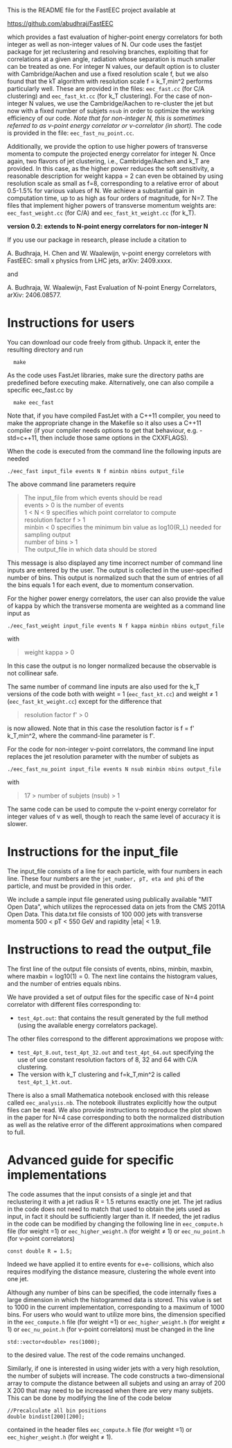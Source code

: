 This is the README file for the FastEEC project available at 
    
  https://github.com/abudhraj/FastEEC

which provides a fast evaluation of higher-point energy correlators for both integer 
as well as non-integer values of N. Our code uses the fastjet package for jet 
reclustering and resolving branches, exploiting that for correlations at a given angle, 
radiation whose separation is much smaller can be treated as one. For integer N values, 
our default option is to cluster with Cambridge/Aachen and use a fixed resolution scale f, 
but we also found that the kT algorithm with resolution scale f = k_T,min^2 performs 
particularly well. These are provided in the files: `eec_fast.cc` (for C/A clustering) 
and `eec_fast_kt.cc` (for k_T clustering). For the case of non-integer N values, we use the
Cambridge/Aachen to re-cluster the jet but now with a fixed number of subjets `nsub` in order
to optimize the working efficiency of our code. *Note that for non-integer N, this is sometimes 
referred to as ν-point energy correlator or ν-correlator (in short).* The code is provided in the file: `eec_fast_nu_point.cc`.

Additionally, we provide the option to use higher powers of transverse momenta to 
compute the projected energy correlator for integer N. Once again, two flavors of jet 
clustering, i.e., Cambridge/Aachen and k_T are provided. In this case, as the higher power 
reduces the soft sensitivity, a reasonable description for weight kappa = 2 can even 
be obtained by using resolution scale as small as f=8, corresponding to a relative 
error of about 0.5-1.5% for various values of N. We achieve a substantial gain in 
computation time, up to as high as four orders of magnitude, for N=7. The files that 
implement higher powers of transverse momentum weights are: `eec_fast_weight.cc` 
(for C/A) and `eec_fast_kt_weight.cc` (for k_T).

**version 0.2: extends to N-point energy correlators for non-integer N**

If you use our package in research, please include a citation to

  A. Budhraja, H. Chen and W. Waalewijn, ν-point energy correletors with FastEEC: 
  small x physics from LHC jets, arXiv: 2409.xxxx.

and
  
  A. Budhraja, W. Waalewijn, Fast Evaluation of N-point Energy Correlators, 
  arXiv: 2406.08577. 

# Instructions for users

You can download our code freely from github. Unpack it, enter the resulting 
directory and run

```
  make
```

As the code uses FastJet libraries, make sure the directory paths are predefined 
before executing make. Alternatively, one can also compile a specific eec_fast.cc by 

```
  make eec_fast
```

Note that, if you have compiled FastJet with a C++11 compiler, you need to make the 
appropriate change in the Makefile so it also uses a C++11 compiler (if your 
compiler needs options to get that behaviour, e.g. -std=c++11, then include those 
same options in the CXXFLAGS).

When the code is executed from the command line the following inputs are needed

```
./eec_fast input_file events N f minbin nbins output_file
```
The above command line parameters require
> The input_file from which events should be read <br/>
> events > 0 is the number of events <br/>
> 1 < N < 9 specifies which point correlator to compute <br/>
> resolution factor f > 1 <br/>
> minbin < 0 specifies the minimum bin value as log10(R_L) needed for sampling output <br/>
> number of bins > 1 <br/>
> The output_file in which data should be stored <br/>

This message is also displayed any time incorrect number of command line inputs are 
entered by the user. The output is collected in the user-specified number of bins. 
This output is normalized such that the sum of entries of all the bins equals 1 for 
each event, due to momentum conservation.

For the higher power energy correlators, the user can also provide the value of 
kappa by which the transverse momenta are weighted as a command line input as

```
./eec_fast_weight input_file events N f kappa minbin nbins output_file
```
with
> weight kappa > 0 <br/>

In this case the output is no longer normalized because the observable is not 
collinear safe.

The same number of command line inputs are also used for the k_T versions of the 
code both with weight = 1 (`eec_fast_kt.cc`) and weight &ne; 1 
(`eec_fast_kt_weight.cc`) except for the difference that 
> resolution factor f' > 0 <br/>

is now allowed. Note that in this case the resolution factor is f = f' k_T,min^2, 
where the command-line parameter is f'.

For the code for non-integer ν-point correlators, the command line input replaces 
the jet resolution parameter with the number of subjets as
```
./eec_fast_nu_point input_file events N nsub minbin nbins output_file
```
with
> 17 > number of subjets (nsub) > 1 <br/>

The same code can be used to compute the ν-point energy correlator for integer values of
ν as well, though to reach the same level of accuracy it is slower.

# Instructions for the input_file

The input_file consists of a line for each particle, with four numbers in each line.
These four numbers are the `jet_number, pT, eta and phi` of the particle, and must 
be provided in this order.

We include a sample input file generated using publically available "MIT Open Data",
which utilizes the reprocessed data on jets from the CMS 2011A Open Data. This 
data.txt file consists of 100 000 jets with transverse momenta 500 < pT < 550 GeV 
and rapidity |eta| < 1.9. 

# Instructions to read the output_file
 
The first line of the output file consists of events, nbins, minbin, maxbin, where 
maxbin = log10(1) = 0. The next line contains the histogram values, and the number 
of entries equals nbins. 

We have provided a set of output files for the specific case of N=4 point correlator 
with different files corresponding to: 
- `test_4pt.out`: that contains the result generated by the full method (using the 
available energy correlators package). 

The other files correspond to the different approximations we propose with: 
- `test_4pt_8.out`, `test_4pt_32.out` and `test_4pt_64.out` specifying the use 
of use constant resolution factors of 8, 32 and 64 with C/A clustering.
- The version with k_T clustering and f=k_T,min^2 is called `test_4pt_1_kt.out`.

There is also a small Mathematica notebook enclosed with this release called 
`eec_analysis.nb`. The notebook illustrates explicitly how the output files can be 
read. We also provide instructions to reproduce the plot shown in the paper for N=4 
case corresponding to both the normalized distribution as well as the relative error 
of the different approximations when compared to full.

# Advanced guide for specific implementations

The code assumes that the input consists of a single jet and that reclustering it 
with a jet radius R = 1.5 returns exactly one jet. The jet radius in the code does 
not need to match that used to obtain the jets used as input, in fact it should be 
sufficiently larger than it. If needed, the jet radius in the code can be modified 
by changing the following line in `eec_compute.h` file (for weight =1) or 
`eec_higher_weight.h` (for weight &ne; 1) or `eec_nu_point.h` (for ν-point correlators)

```
const double R = 1.5;
```
Indeed we have applied it to entire events for e+e- collisions, which also requires 
modifying the distance measure, clustering the whole event into one jet.

Although any number of bins can be specified, the code internally fixes a large
dimension in which the histogrammed data is stored. This value is set to 1000 in the 
current implementation, corresponding to a maximum of 1000 bins. For users who would 
want to utilize more bins, the dimension specified in the `eec_compute.h` file (for 
weight =1) or `eec_higher_weight.h` (for weight &ne; 1) or `eec_nu_point.h` (for ν-point 
correlators) must be changed in the line

```
std::vector<double> res(1000);
```
to the desired value. The rest of the code remains unchanged. 

Similarly, if one is interested in using wider jets with a very high resolution, 
the number of subjets will increase. The code constructs a two-dimensional array to 
compute the distance between all subjets and using an array of 200 X 200 that may 
need to be increased when there are very many subjets. This can be done by modifying 
the line of the code below

```
//Precalculate all bin positions
double bindist[200][200];
```
contained in the header files `eec_compute.h` file (for weight =1) or 
`eec_higher_weight.h` (for weight &ne; 1).
